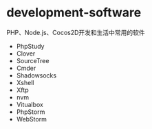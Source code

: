 # development-software
PHP、Node.js、Cocos2D开发和生活中常用的软件

+ PhpStudy
+ Clover
+ SourceTree
+ Cmder
+ Shadowsocks
+ Xshell
+ Xftp
+ nvm
+ Vitualbox
+ PhpStorm
+ WebStorm
